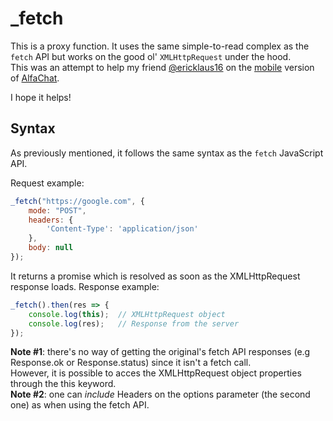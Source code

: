 # _fetch

This is a proxy function. It uses the same simple-to-read complex as the `fetch` API but works on the good ol' `XMLHttpRequest` under the hood.<br>
This was an attempt to help my friend [@ericklaus16](https://github.com/ericklaus16) on the [mobile](https://github.com/alfachat/alfachatmobile) version of [AlfaChat](https://github.com/alfachat).

I hope it helps!


## Syntax

As previously mentioned, it follows the same syntax as the `fetch` JavaScript API.

Request example:
```javascript
_fetch("https://google.com", {
    mode: "POST",
    headers: {
        'Content-Type': 'application/json'
    },
    body: null
});
```

It returns a promise which is resolved as soon as the XMLHttpRequest response loads.
Response example:
```javascript
_fetch().then(res => {
    console.log(this);  // XMLHttpRequest object
    console.log(res);   // Response from the server
});
```


**Note #1**: there's no way of getting the original's fetch API responses (e.g Response.ok or Response.status) since it isn't a fetch call.<br>
However, it is possible to acces the XMLHttpRequest object properties through the this keyword.<br>
**Note #2**: one can _include_ Headers on the options parameter (the second one) as when using the fetch API.